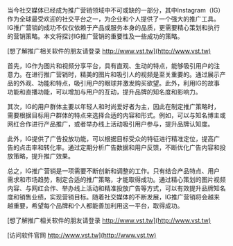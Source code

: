 当今社交媒体已经成为推广营销领域中不可或缺的一部分，其中Instagram（IG）作为全球最受欢迎的社交平台之一，为企业和个人提供了一个强大的推广工具。IG推广营销的成功不仅仅依赖于产品或服务本身的品质，更需要精心策划和执行的营销策略。本文将探讨IG推广营销的重要性及一些成功的策略。

[想了解推广相关软件的朋友请登录 http://www.vst.tw](http://www.vst.tw)

首先，IG作为图片和视频分享平台，具有直观、生动的特点，能够吸引用户的注意力。在进行推广营销时，精美的图片和吸引人的视频是至关重要的。通过展示产品的外观、功能和特点，吸引用户的眼球并激发购买欲望。此外，利用IG的故事功能和直播功能，可以增加与用户的互动，提升品牌的知名度和影响力。

其次，IG的用户群体主要以年轻人和时尚爱好者为主，因此在制定推广策略时，需要根据目标用户群体的特点来选择合适的内容和形式。例如，可以与知名博主或网红合作进行产品推广，或者举办线上活动吸引用户参与，提升品牌认知度。

此外，IG提供了广告投放功能，可以根据目标受众的特征进行精准定位，提高广告的点击率和转化率。通过定期分析广告数据和用户反馈，不断优化广告内容和投放策略，提升推广效果。

总之，IG推广营销是一项需要不断创新和调整的工作。只有结合产品特点、用户需求和市场趋势，制定合适的推广策略，才能取得成功。通过精心策划的图片视频内容、与网红合作、举办线上活动和精准投放广告等方式，可以有效提升品牌知名度和销售业绩，实现营销目标。随着社交媒体的不断发展，IG推广营销将会越来越重要，希望每个品牌和个人都能善加利用这一平台，取得成功。

[想了解推广相关软件的朋友请登录 http://www.vst.tw](http://www.vst.tw)


[访问软件官网 http://www.vst.tw](http://www.vst.tw)
